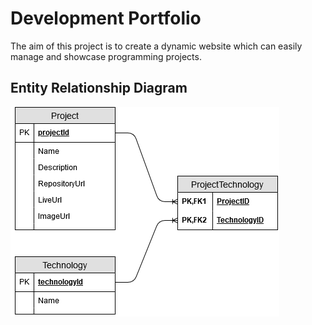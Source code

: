 # Development Portfolio

The aim of this project is to create a dynamic website which can easily manage and showcase programming projects.

## Entity Relationship Diagram

![Portfolio Entity Relationship Diagram](PortfolioERD.png)